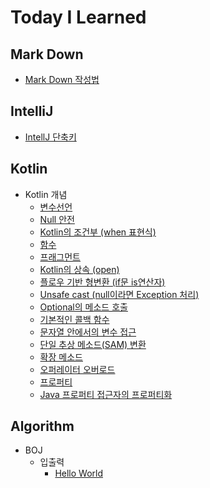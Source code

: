 # Today I Learned


## Mark Down
- [Mark Down 작성법](https://github.com/lch9772/TIL/blob/main/Mark%20Down/markDown.md)

## IntelliJ
- [IntellJ 단축키](https://github.com/lch9772/TIL/blob/main/IntelliJ/intellij_command.md)

## Kotlin
- Kotlin 개념
  - [변수선언](https://github.com/lch9772/TIL/blob/main/Kotlin/Kotlin%20%EA%B0%9C%EB%85%90/%EB%B3%80%EC%88%98%EC%84%A0%EC%96%B8.md)
  - [Null 안전](https://github.com/lch9772/TIL/blob/main/Kotlin/Kotlin%20%EA%B0%9C%EB%85%90/Null%20%EC%95%88%EC%A0%84.md)
  - [Kotlin의 조건부 (when 표현식)](https://github.com/lch9772/TIL/blob/main/Kotlin/Kotlin%20%EA%B0%9C%EB%85%90/Kotlin%EC%9D%98%20%EC%A1%B0%EA%B1%B4%EB%B6%80%20(when%20%ED%91%9C%ED%98%84%EC%8B%9D).md)
  - [함수](https://github.com/lch9772/TIL/blob/main/Kotlin/Kotlin%20%EA%B0%9C%EB%85%90/%ED%95%A8%EC%88%98.md)
  - [프래그먼트](https://github.com/lch9772/TIL/blob/main/Kotlin/Kotlin%20%EA%B0%9C%EB%85%90/%ED%94%84%EB%9E%98%EA%B7%B8%EB%A8%BC%ED%8A%B8.md)
  - [Kotlin의 상속 (open)](https://github.com/lch9772/TIL/blob/main/Kotlin/Kotlin%20%EA%B0%9C%EB%85%90/Kotlin%EC%9D%98%20%EC%83%81%EC%86%8D%20(open).md)
  - [플로우 기반 형변환 (if문 is연산자)](https://github.com/lch9772/TIL/blob/main/Kotlin/Kotlin%20%EA%B0%9C%EB%85%90/%ED%94%8C%EB%A1%9C%EC%9A%B0%20%EA%B8%B0%EB%B0%98%20%ED%98%95%EB%B3%80%ED%99%98%20(if%EB%AC%B8%20is%EC%97%B0%EC%82%B0%EC%9E%90).md)
  - [Unsafe cast (null이라면 Exception 처리)](https://github.com/lch9772/TIL/blob/main/Kotlin/Kotlin%20%EA%B0%9C%EB%85%90/Unsafe%20cast%20(null%EC%9D%B4%EB%9D%BC%EB%A9%B4%20Exception%20%EC%B2%98%EB%A6%AC).md)
  - [Optional의 메소드 호출](https://github.com/lch9772/TIL/blob/main/Kotlin/Kotlin%20%EA%B0%9C%EB%85%90/Optional%EC%9D%98%20%EB%A9%94%EC%86%8C%EB%93%9C%20%ED%98%B8%EC%B6%9C.md)
  - [기본적인 콜백 함수](https://github.com/lch9772/TIL/blob/main/Kotlin/Kotlin%20%EA%B0%9C%EB%85%90/%EA%B8%B0%EB%B3%B8%EC%A0%81%EC%9D%B8%20%EC%BD%9C%EB%B0%B1%20%ED%95%A8%EC%88%98.md)
  - [문자열 안에서의 변수 접근](https://github.com/lch9772/TIL/blob/main/Kotlin/Kotlin%20%EA%B0%9C%EB%85%90/%EB%AC%B8%EC%9E%90%EC%97%B4%20%EC%95%88%EC%97%90%EC%84%9C%EC%9D%98%20%EB%B3%80%EC%88%98%20%EC%A0%91%EA%B7%BC.md)
  - [단일 추상 메소드(SAM) 변환](https://github.com/lch9772/TIL/blob/main/Kotlin/Kotlin%20%EA%B0%9C%EB%85%90/%EB%8B%A8%EC%9D%BC%20%EC%B6%94%EC%83%81%20%EB%A9%94%EC%86%8C%EB%93%9C(SAM)%20%EB%B3%80%ED%99%98.md)
  - [확장 메소드](https://github.com/lch9772/TIL/blob/main/Kotlin/Kotlin%20%EA%B0%9C%EB%85%90/%ED%99%95%EC%9E%A5%20%EB%A9%94%EC%86%8C%EB%93%9C.md)
  - [오퍼레이터 오버로드](https://github.com/lch9772/TIL/blob/main/Kotlin/Kotlin%20%EA%B0%9C%EB%85%90/%EC%98%A4%ED%8D%BC%EB%A0%88%EC%9D%B4%ED%84%B0%20%EC%98%A4%EB%B2%84%EB%A1%9C%EB%93%9C.md)
  - [프로퍼티]()
  - [Java 프로퍼티 접근자의 프로퍼티화]()

## Algorithm
- BOJ
  - 입출력
    - [Hello World](https://github.com/lch9772/TIL/blob/main/Algorithm/BOJ/%08%EC%9E%85%EC%B6%9C%EB%A0%A5/Hello%20World.md)
